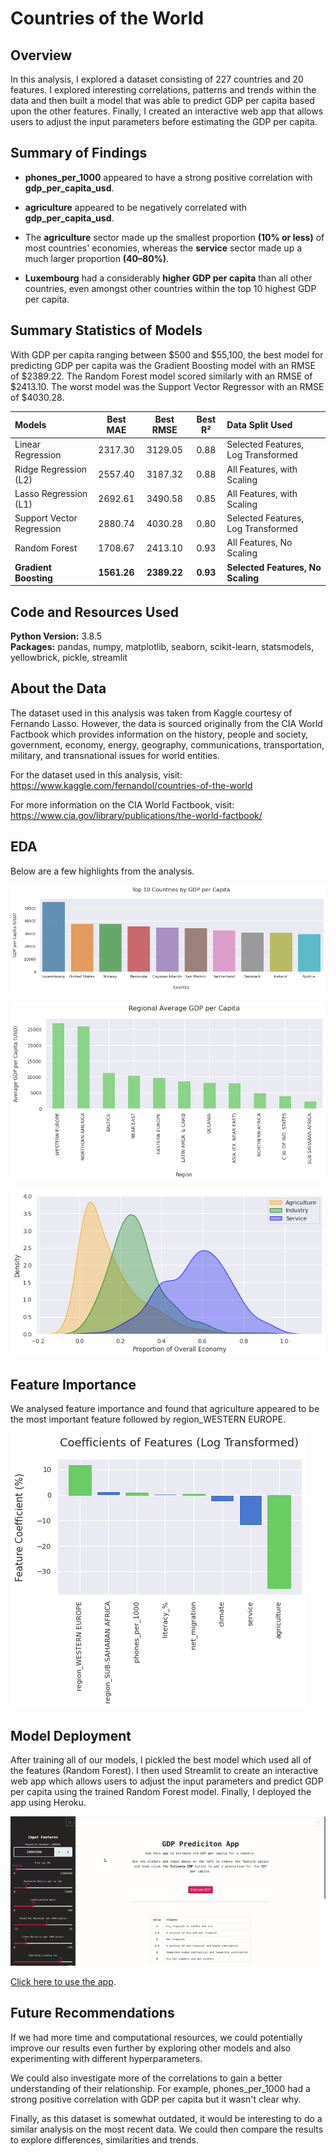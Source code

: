 # Countries of the World

## Overview 
In this analysis, I explored a dataset consisting of 227 countries and 20 features. I explored interesting correlations, patterns and trends within the data and then built a model that was able to predict GDP per capita based upon the other features. Finally, I created an interactive web app that allows users to adjust the input parameters before estimating the GDP per capita.
 
## Summary of Findings
* **phones_per_1000** appeared to have a strong positive correlation with **gdp_per_capita_usd**.


* **agriculture** appeared to be negatively correlated with **gdp_per_capita_usd**.


* The **agriculture** sector made up the smallest proportion **(10% or less)** of most countries' economies, whereas the **service** sector made up a much larger proportion **(40–80%)**.


* **Luxembourg** had a considerably **higher GDP per capita** than all other countries, even amongst other countries within the top 10 highest GDP per capita.

## Summary Statistics of Models

With GDP per capita ranging between $500 and $55,100, the best model for predicting GDP per capita was the Gradient Boosting model with an RMSE of $2389.22. The Random Forest model scored similarly with an RMSE of $2413.10. The worst model was the Support Vector Regressor with an RMSE of $4030.28.

| Models | Best MAE | Best RMSE | Best R² | Data Split Used |
| :- | :-: | :-: | :-: | :- |
| Linear Regression | 2317.30 | 3129.05 | 0.88 | Selected Features, Log Transformed |
| Ridge Regression (L2) | 2557.40 | 3187.32 | 0.88 | All Features, with Scaling |
| Lasso Regression (L1) | 2692.61 | 3490.58 | 0.85 | All Features, with Scaling |
| Support Vector Regression | 2880.74 | 4030.28 | 0.80 | Selected Features, Log Transformed |
| Random Forest | 1708.67 | 2413.10 | 0.93 | All Features, No Scaling |
| **Gradient Boosting** | **1561.26** | **2389.22** | **0.93** | **Selected Features, No Scaling** |

## Code and Resources Used 
**Python Version:** 3.8.5  
**Packages:** pandas, numpy, matplotlib, seaborn, scikit-learn, statsmodels, yellowbrick, pickle, streamlit 

## About the Data

The dataset used in this analysis was taken from Kaggle courtesy of Fernando Lasso. However, the data is sourced originally from the CIA World Factbook which provides information on the history, people and society, government, economy, energy, geography, communications, transportation, military, and transnational issues for world entities.

For the dataset used in this analysis, visit: https://www.kaggle.com/fernandol/countries-of-the-world

For more information on the CIA World Factbook, visit: https://www.cia.gov/library/publications/the-world-factbook/ 

## EDA

Below are a few highlights from the analysis. 
  
![alt text](images/eda_gdp_countries.png "Top 10 Countries by GDP per capita")  
  
![alt text](images/eda_gdp_region.png "Regions by Highest GDP per capita") 
  
![alt text](images/eda_sectors.png "Sector Proportion of Country Economy") 

## Feature Importance

We analysed feature importance and found that agriculture appeared to be the most important feature followed by region_WESTERN EUROPE.

![alt text](images/feature_importance.png "Feature Importance")

## Model Deployment

After training all of our models, I pickled the best model which used all of the features (Random Forest). I then used Streamlit to create an interactive web app which allows users to adjust the input parameters and predict GDP per capita using the trained Random Forest model. Finally, I deployed the app using Heroku.

![alt text](app/gdp_prediction_app.gif "GDP per capita Predicition App")

[Click here to use the app](#).

## Future Recommendations

If we had more time and computational resources, we could potentially improve our results even further by exploring other models and also experimenting with different hyperparameters.

We could also investigate more of the correlations to gain a better understanding of their relationship. For example, phones_per_1000 had a strong positive correlation with GDP per capita but it wasn't clear why.

Finally, as this dataset is somewhat outdated, it would be interesting to do a similar analysis on the most recent data. We could then compare the results to explore differences, similarities and trends.
